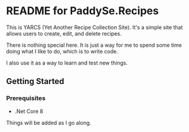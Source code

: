 # README for PaddySe.Recipes

This is YARCS (Yet Another Recipe Collection Site). It's a simple site that allows users to create, edit, and delete recipes.

There is nothing special here. It is just a way for me to spend some time doing what I like to do, which is to write code.

I also use it as a way to learn and test new things.

## Getting Started

### Prerequisites

* .Net Core 8

Things will be added as I go along.
